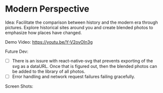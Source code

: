 # Modern Perspective

Idea: Facilitate the comparison between history and the modern era through pictures. Explore historical sites around you and create blended photos to emphasize how places have changed.

Demo Video: https://youtu.be/Y-V2ovOIn3g

Future Dev:

- [ ] There is an issure with react-native-svg that prevents exporting of the svg as a dataURL. Once that is figured out, then the blended photos can be added to the library of all photos.
- [ ] Error handling and network request failures failing gracefully.

Screen Shots:

